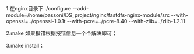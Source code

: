 1.在nginx目录下 ./configure --add-module=/home/passoni/DS_project/nginx/fastdfs-nginx-module/src --with-openssl=../openssl-1.0.1t --with-pcre=../pcre-8.40 --with-zlib=../zlib-1.2.11

2.make 如果报错根据报错信息一个个解决即可；

3.make install；
